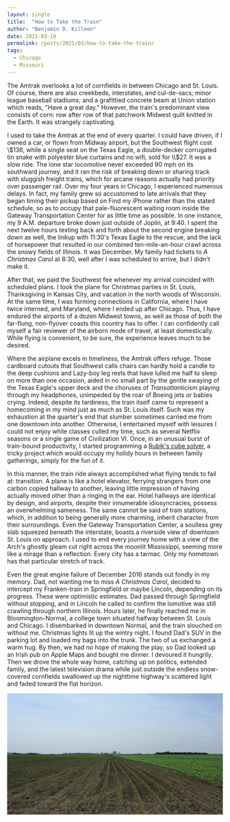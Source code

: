 ```yaml
---
layout: single
title:  "How to Take the Train"
author: "Benjamin D. Killeen"
date: 2021-03-10
permalink: /posts/2021/03/how-to-take-the-train/
tags:
  - Chicago
  - Missouri
---
```


The Amtrak overlooks a lot of cornfields in between Chicago and St. Louis. Of course, there are
also creekbeds, interstates, and cul-de-sacs; minor league baseball stadiums; and a grafittied
concrete beam at Union station which reads, "Have a great day."  However, the train's predominant
view consists of corn: row after row of that patchwork Midwest quilt knitted in the Earth. It was
strangely captivating.

I used to take the Amtrak at the end of every quarter. I could have driven, if I owned a car, or
flown from Midway airport, but the Southwest flight cost \\$138, while a single seat on the Texas
Eagle, a double-decker corrugated tin snake with polyester blue curtains and no wifi, sold for
\\$27. It was a slow ride. The lone star locomotive never exceeded 90 mph on its southward journey,
and it ran the risk of breaking down or sharing track with sluggish freight trains, which for
arcane reasons actually had priority over passenger rail. Over my four years in Chicago, I
experienced numerous delays. In fact, my family grew so accustomed to late arrivals that they began
timing their pickup based on Find my iPhone rather than the stated schedule, so as to occupy that
pale-fluorescent waiting room inside the Gateway Transportation Center for as little time as
possible. In one instance, my 9 A.M. departure broke down just outside of Joplin, at 9:40. I
spent the next twelve hours texting back and forth about the second engine breaking down as well,
the linkup with 11:30's Texas Eagle to the rescue, and the lack of horsepower that resulted in our
combined ten-mile-an-hour crawl across the snowy fields of Illinois. It was December. My family had
tickets to *A Christmas Carol* at 8:30, well after I was scheduled to arrive, but I didn't make it.

After that, we paid the Southwest fee whenever my arrival coincided with scheduled plans. I took
the plane for Christmas parties in St. Louis, Thanksgiving in Kansas City, and vacation in the
north woods of Wisconsin. At the same time, I was forming connections in California, where I have
twice interned, and Maryland, where I ended up after Chicago. Thus, I have endured the airports of
a dozen Midwest towns, as well as those of both the far-flung, non-flyover coasts this country has
to offer. I can confidently call myself a fair reviewer of the airborn mode of travel, at least
domestically. While flying is convenient, to be sure, the experience leaves much to be desired.

Where the airplane excels in timeliness, the Amtrak offers refuge. Those cardboard cutouts that
Southwest calls chairs can hardly hold a candle to the deep cushions and Lazy-boy leg rests that
have lulled me half to sleep on more than one occasion, aided in no small part by the gentle
swaying of the Texas Eagle's upper deck and the choruses of *Transatlanticism* playing through my
headphones, unimpeded by the roar of Boeing jets or babies crying. Indeed, despite its tardiness,
the train itself came to represent a homecoming in my mind just as much as St. Louis itself. Such
was my exhaustion at the quarter's end that slumber sometimes carried me from one downtown into
another. Otherwise, I entertained myself with leisures I could not enjoy while classes culled my
time, such as several Netflix seasons or a single game of Civilization VI. Once, in an unusual
burst of train-bound productivity, I started programming a [Rubik's cube
solver](https://github.com/benjamindkilleen/functional-rubiks-solver), a tricky project which would
occupy my holidy hours in between family gatherings, simply for the fun of it.

In this manner, the train ride always accomplished what flying tends to fail at: transition. A
plane is like a hotel elevator, ferrying strangers from one carbon copied hallway to another,
leaving little impression of having actually moved other than a ringing in the ear. Hotel hallways
are identical by design, and airports, despite their innumerable idiosyncracies, possess an
overwhelming sameness. The same cannot be said of train stations, which, in addition to being
generally more charming, inherit character from their surroundings. Even the Gateway Transportation
Center, a soulless grey slab squeezed beneath the interstate, boasts a riverside view of downtown
St. Louis on approach. I used to end every journey home with a view of the Arch's ghostly gleam cut
right across the moonlit Mississippi, seeming more like a mirage than a reflection. Every city has
a tarmac. Only my hometown has that particular stretch of track.

Even the great engine failure of December 2016 stands out fondly in my memory. Dad, not wanting me
to miss *A Christmas Carol*, decided to intercept my Franken-train in Springfield or maybe Lincoln,
depending on its progress. These were optimistic estimates. Dad passed through Springfield without
stopping, and in Lincoln he called to confirm the lomotive was still crawling through northern
Illinois. Hours later, he finally reached me in Bloomington-Normal, a college town situated halfway
between St. Louis and Chicago. I disembarked in downtown Normal, and the train slouched on without
me. Christmas lights lit up the wintry night. I found Dad's SUV in the parking lot and loaded my
bags into the trunk. The two of us exchanged a warm hug. By then, we had no hope of making the
play, so Dad looked up an Irish pub on Apple Maps and bought me dinner. I devoured it
hungrily. Then we drove the whole way home, catching up on politics, extended family, and the
latest television drama while just outside the endless snow-covered cornfields swallowed up the
nighttime highway's scattered light and faded toward the flat horizon.

![A cornfield in Illinois. Image credit: carlfbagge. Creative commons license.](/images/cornfield.jpg)
